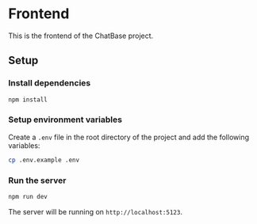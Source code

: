 # Frontend

This is the frontend of the ChatBase project.

## Setup

### Install dependencies

```bash
npm install
```

### Setup environment variables

Create a `.env` file in the root directory of the project and add the following variables:

```bash
cp .env.example .env
```

### Run the server

```bash
npm run dev
```

The server will be running on `http://localhost:5123`.